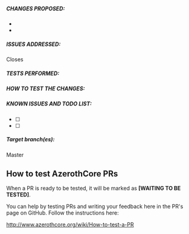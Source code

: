 <!-- First of all, THANK YOU for your contribution.
 Please fill this template unless your PR is very simple/straightforward.
 Do not forget to have a look at our Pull Request tutorial: http://www.azerothcore.org/wiki/Contribute#how-to-create-a-pull-request
-->


<!-- WRITE A RELEVANT TITLE -->


##### CHANGES PROPOSED:

-  
-  


##### ISSUES ADDRESSED:
<!-- If the issue doesn't exist, describe it and how to reproduce it, please. If the issue already exists, just paste the link to the issue you close, like this: Closes https://github.com/azerothcore/azerothcore-wotlk/issues/967 -->

Closes 


##### TESTS PERFORMED:
<!-- Does it build without errors? Did you test in-game? What did you test? Did you do all these tests on Linux, Mac or Windows? Other tests performed -->



##### HOW TO TEST THE CHANGES:
<!-- We need to confirm the changes first, so try to make the work easy for testers, please:
 - Which commands to use? Which NPC to teleport to?
 - Do we need to enable debug flags on Cmake?
 - Do we need to look at the console? etc...
 - Other steps

***** IMPORTANT: *****
The people who are going to test PRs are not necessarily coders,
so they might have no idea about what the code changes can affect.
For this reason the developer should at least explain what aspects 
of the game can be affected by the changes, especially when doing 
C++ changes on generic parts of the code. 
-->



##### KNOWN ISSUES AND TODO LIST:
<!-- This is a TODO list with checkboxes to tick -->

- [ ]
- [ ] 


##### Target branch(es):

Master


<!-- NOTE: You no longer need to squash your commits, on merge we will squash them for you (when there are too many commits we merge them into one big commit for a cleaner and easy to read history). -->

<!-- NOTE2: If you intend to contribute more than once, you should really join us on our discord channel!
 The link is on our site http://azerothcore.org/ We set cosmetic ranks for our contributors and may give access to special resources/knowledge to them! -->
 
 
<!-- Do not remove the instructions below about testing, they will help users to test your PR -->
 
## How to test AzerothCore PRs
 
When a PR is ready to be tested, it will be marked as **[WAITING TO BE TESTED]**.

You can help by testing PRs and writing your feedback here in the PR's page on GitHub. Follow the instructions here:

http://www.azerothcore.org/wiki/How-to-test-a-PR
